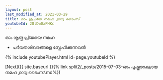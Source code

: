 ```yaml
---
layout: post
last_modified_at: 2021-03-29
title: ഓം ശുചയേ നമഹ ൧൦൮ ടൈംസ്
youtubeId: 28lDw0xPHKc
---
```

 
 
 ഓം ശൃങ്ഗ പ്രിയയെ നമഹ 
 
 -  പർവതശിഖരങ്ങളെ സ്നേഹിക്കുന്നവൻ 
 
  
 
  
 
 
 
 
 
 


{% include youtubePlayer.html id=page.youtubeId %}
 
[Next]({{ site.baseurl }}{% link  split2/_posts/2015-07-03-ഓം പുഷ്കരാക്ഷായ നമഹ ൧൦൮ ടൈംസ്.md%})
 
